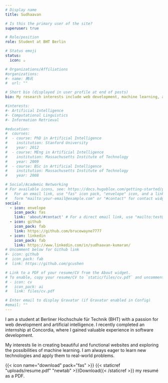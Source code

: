 ```yaml
---
# Display name
title: Sudhaavan

# Is this the primary user of the site?
superuser: true

# Role/position
role: Student at BHT Berlin

# Status emoji
status:
  icon: ☕️

# Organizations/Affiliations
#organizations:
#- name: 腾讯
#  url: ""

# Short bio (displayed in user profile at end of posts)
bio: My research interests include web development, machine learning, and artificial intelligence.

#interests:
#- Artificial Intelligence
#- Computational Linguistics
#- Information Retrieval

#education:
#  courses:
#  - course: PhD in Artificial Intelligence
#    institution: Stanford University
#    year: 2012
#  - course: MEng in Artificial Intelligence
#    institution: Massachusetts Institute of Technology
#    year: 2009
#  - course: BSc in Artificial Intelligence
#    institution: Massachusetts Institute of Technology
#    year: 2008

# Social/Academic Networking
# For available icons, see: https://docs.hugoblox.com/getting-started/page-builder/#icons
#   For an email link, use "fas" icon pack, "envelope" icon, and a link in the
#   form "mailto:your-email@example.com" or "#contact" for contact widget.
social:
  - icon: envelope
    icon_pack: fas
    link: 'about/#contact' # For a direct email link, use "mailto:test@example.org".
  - icon: github
    icon_pack: fab
    link: https://github.com/brucewayne7777
  - icon: linkedin
    icon_pack: fab
    link: https://www.linkedin.com/in/sudhaavan-kumaran/
# Uncomment below for Github link
#- icon: github
#  icon_pack: fab
#  link: https://github.com/gcushen

# Link to a PDF of your resume/CV from the About widget.
# To enable, copy your resume/CV to `static/files/cv.pdf` and uncomment the lines below.
# - icon: cv
#   icon_pack: ai
#   link: files/cv.pdf

# Enter email to display Gravatar (if Gravatar enabled in Config)
#email: ""
---
```


I am a student at Berliner Hochschule für Technik (BHT) with a passion for web development and artificial intelligence. I recently completed an internship at Concordia, where I gained valuable experience in software development.

My interests lie in creating beautiful and functional websites and exploring the possibilities of machine learning. I am always eager to learn new technologies and apply them to real-world problems.

{{< icon name="download" pack="fas" >}} {{< staticref "uploads/resume.pdf" "newtab" >}}Download{{< /staticref >}} my resumé as a PDF.
